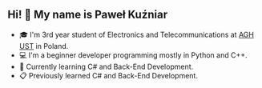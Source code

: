 ## Hi! 👋 My name is Paweł Kuźniar

- 🎓 I'm 3rd year student of Electronics and Telecommunications at [AGH UST](https://www.agh.edu.pl/) in Poland.
- 💻 I'm a beginner developer programming mostly in Python and C++.
- 🧩 Currently learning C# and Back-End Development.
- 📋 Previously learned C# and Back-End Development.



